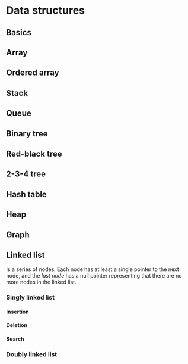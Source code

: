# Data structures

## Basics

## Array

## Ordered array

## Stack

## Queue

## Binary tree

## Red-black tree

## 2-3-4 tree

## Hash table

## Heap

## Graph

## Linked list

Is a series of nodes, Each node has at least a single pointer to the next node, and the _last node_ has a null pointer representing that there are no more nodes in the linked list.

### Singly linked list

#### Insertion

#### Deletion

#### Search

### Doubly linked list
